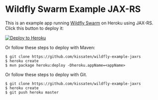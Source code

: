 # Wildfly Swarm Example JAX-RS

This is an example app running [Wildfly Swarm](http://wildfly.org/news/2015/05/05/WildFly-Swarm-Released/)
on Heroku using JAX-RS. Click this button to deploy it:

[![Deploy to Heroku](https://www.herokucdn.com/deploy/button.png)](https://heroku.com/deploy)

Or follow these steps to deploy with Maven:

```sh-session
$ git clone https://github.com/kissaten/wildfly-example-jaxrs
$ heroku create
$ mvn package heroku:deploy -Dheroku.appName=<appName>
```

Or follow these steps to deploy with Git.

```sh-session
$ git clone https://github.com/kissaten/wildfly-example-jaxrs
$ heroku create
$ git push heroku master
```
